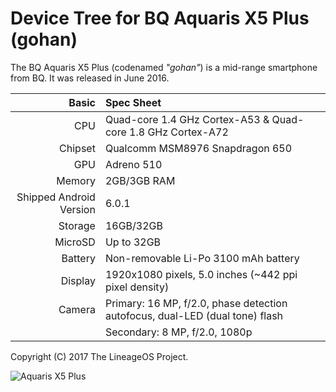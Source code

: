 Device Tree for BQ Aquaris X5 Plus (gohan)
===========================================

The BQ Aquaris X5 Plus (codenamed _"gohan"_) is a mid-range smartphone from BQ.
It was released in June 2016.


Basic   | Spec Sheet
-------:|:-------------------------
CPU     | Quad-core 1.4 GHz Cortex-A53 & Quad-core 1.8 GHz Cortex-A72
Chipset | Qualcomm MSM8976 Snapdragon 650
GPU     | Adreno 510
Memory  | 2GB/3GB RAM
Shipped Android Version | 6.0.1
Storage | 16GB/32GB
MicroSD | Up to 32GB
Battery | Non-removable Li-Po 3100 mAh battery
Display | 1920x1080 pixels, 5.0 inches (~442 ppi pixel density)
Camera  | Primary: 16 MP, f/2.0, phase detection autofocus, dual-LED (dual tone) flash
	| Secondary: 8 MP, f/2.0, 1080p

Copyright (C) 2017 The LineageOS Project.

![Aquaris X5 Plus](https://www.discoazul.com/uploads/media/images/bq-aquaris-x5-plus-32gb-3gb-ram-gris-antracita-1.jpg "BQ Aquaris X5 Plus")
